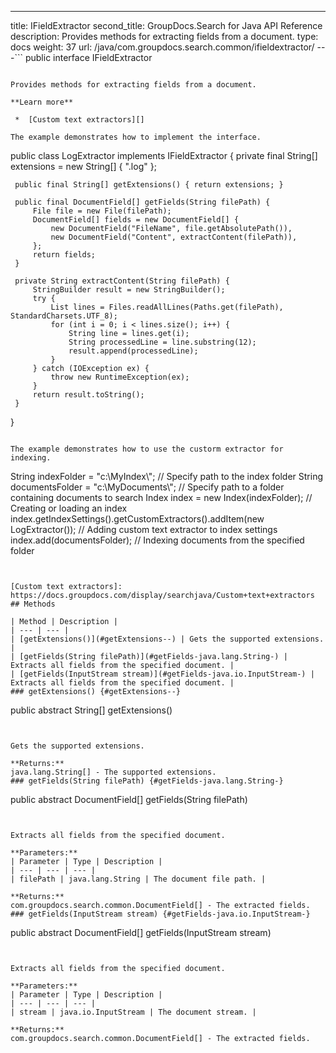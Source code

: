 ---
title: IFieldExtractor
second_title: GroupDocs.Search for Java API Reference
description: Provides methods for extracting fields from a document.
type: docs
weight: 37
url: /java/com.groupdocs.search.common/ifieldextractor/
---```
public interface IFieldExtractor
```

Provides methods for extracting fields from a document.

**Learn more**

 *  [Custom text extractors][]

The example demonstrates how to implement the interface.

```

 public class LogExtractor implements IFieldExtractor {
     private final String[] extensions = new String[] { ".log" };
 
     public final String[] getExtensions() { return extensions; }
 
     public final DocumentField[] getFields(String filePath) {
         File file = new File(filePath);
         DocumentField[] fields = new DocumentField[] {
             new DocumentField("FileName", file.getAbsolutePath()),
             new DocumentField("Content", extractContent(filePath)),
         };
         return fields;
     }
 
     private String extractContent(String filePath) {
         StringBuilder result = new StringBuilder();
         try {
             List lines = Files.readAllLines(Paths.get(filePath), StandardCharsets.UTF_8);
             for (int i = 0; i < lines.size(); i++) {
                 String line = lines.get(i);
                 String processedLine = line.substring(12);
                 result.append(processedLine);
             }
         } catch (IOException ex) {
             throw new RuntimeException(ex);
         }
         return result.toString();
     }
 }
 
```

The example demonstrates how to use the custorm extractor for indexing.

```

 String indexFolder = "c:\\MyIndex\\"; // Specify path to the index folder
 String documentsFolder = "c:\\MyDocuments\\"; // Specify path to a folder containing documents to search
 Index index = new Index(indexFolder); // Creating or loading an index
 index.getIndexSettings().getCustomExtractors().addItem(new LogExtractor()); // Adding custom text extractor to index settings
 index.add(documentsFolder); // Indexing documents from the specified folder
 
```


[Custom text extractors]: https://docs.groupdocs.com/display/searchjava/Custom+text+extractors
## Methods

| Method | Description |
| --- | --- |
| [getExtensions()](#getExtensions--) | Gets the supported extensions. |
| [getFields(String filePath)](#getFields-java.lang.String-) | Extracts all fields from the specified document. |
| [getFields(InputStream stream)](#getFields-java.io.InputStream-) | Extracts all fields from the specified document. |
### getExtensions() {#getExtensions--}
```
public abstract String[] getExtensions()
```


Gets the supported extensions.

**Returns:**
java.lang.String[] - The supported extensions.
### getFields(String filePath) {#getFields-java.lang.String-}
```
public abstract DocumentField[] getFields(String filePath)
```


Extracts all fields from the specified document.

**Parameters:**
| Parameter | Type | Description |
| --- | --- | --- |
| filePath | java.lang.String | The document file path. |

**Returns:**
com.groupdocs.search.common.DocumentField[] - The extracted fields.
### getFields(InputStream stream) {#getFields-java.io.InputStream-}
```
public abstract DocumentField[] getFields(InputStream stream)
```


Extracts all fields from the specified document.

**Parameters:**
| Parameter | Type | Description |
| --- | --- | --- |
| stream | java.io.InputStream | The document stream. |

**Returns:**
com.groupdocs.search.common.DocumentField[] - The extracted fields.
